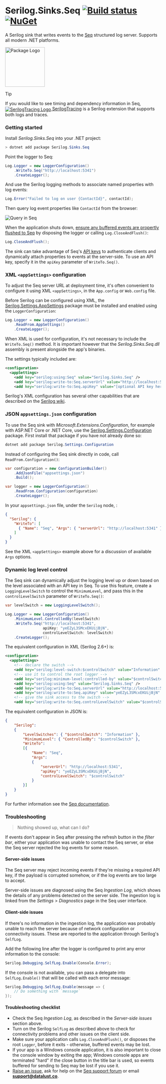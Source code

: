 # Serilog.Sinks.Seq [![Build status](https://ci.appveyor.com/api/projects/status/uwkn795klja7u74f/branch/dev?svg=true)](https://ci.appveyor.com/project/datalust/serilog-sinks-seq/branch/dev) [![NuGet](https://img.shields.io/nuget/v/Serilog.Sinks.Seq.svg)](https://nuget.org/packages/serilog.sinks.seq)

A Serilog sink that writes events to the [Seq](https://datalust.co/seq) structured log server. Supports all modern .NET platforms.

[<img alt="Package Logo" src="https://datalust.co/images/seq-nuget.png" width="128px">](https://nuget.org/packages/serilog.sinks.seq)

> [!TIP]
> If you would like to see timing and dependency information in Seq, [<img src="https://avatars.githubusercontent.com/u/155593990?s=40" alt="SerilogTracing Logo" style="vertical-align: middle;" /> SerilogTracing](https://github.com/serilog-tracing/serilog-tracing) is a Serilog extension that supports both logs and traces.


### Getting started

Install _Serilog.Sinks.Seq_ into your .NET project:

```powershell
> dotnet add package Serilog.Sinks.Seq
```

Point the logger to Seq:

```csharp
Log.Logger = new LoggerConfiguration()
    .WriteTo.Seq("http://localhost:5341")
    .CreateLogger();
```

And use the Serilog logging methods to associate named properties with log events:

```csharp
Log.Error("Failed to log on user {ContactId}", contactId);
```

Then query log event properties like `ContactId` from the browser:

![Query in Seq](https://raw.githubusercontent.com/serilog/serilog-sinks-seq/dev/assets/search-by-property.png)

When the application shuts down, [ensure any buffered events are propertly flushed to Seq](https://merbla.com/2016/07/06/serilog-log-closeandflush/) by disposing the logger or calling `Log.CloseAndFlush()`:

```csharp
Log.CloseAndFlush();
```

The sink can take advantage of Seq's [API keys](https://docs.datalust.co/docs/api-keys) to authenticate clients and dynamically attach properties to events at the server-side. To use an API key, specify it in the `apiKey` parameter of `WriteTo.Seq()`.

### XML `<appSettings>` configuration

To adjust the Seq server URL at deployment time, it's often convenient to configure it using XML `<appSettings>`, in the `App.config` or `Web.config` file.

Before Serilog can be configured using XML, the [Serilog.Settings.AppSettings](https://nuget.org/packages/serilog.settings.appsettings) package must be installed and enabled using the `LoggerConfiguration`:

```csharp
Log.Logger = new LoggerConfiguration()
    .ReadFrom.AppSettings()
    .CreateLogger();
```

When XML is used for configuration, it's not necessary to include the `WriteTo.Seq()` method. It is important however that the _Serilog.Sinks.Seq.dll_ assembly is present alongside the app's binaries.

The settings typically included are:

```xml
<configuration>
  <appSettings>
    <add key="serilog:using:Seq" value="Serilog.Sinks.Seq" />
    <add key="serilog:write-to:Seq.serverUrl" value="http://localhost:5341" />
    <add key="serilog:write-to:Seq.apiKey" value="[optional API key here]" />
```

Serilog's XML configuration has several other capabilities that are described on the [Serilog wiki](https://github.com/serilog/serilog/wiki/AppSettings).

### JSON `appsettings.json` configuration

To use the Seq sink with _Microsoft.Extensions.Configuration_, for example with ASP.NET Core or .NET Core, use the [Serilog.Settings.Configuration](https://github.com/serilog/serilog-settings-configuration) package. First install that package if you have not already done so:

```powershell
dotnet add package Serilog.Settings.Configuration
```

Instead of configuring the Seq sink directly in code, call `ReadFrom.Configuration()`:

```csharp
var configuration = new ConfigurationBuilder()
    .AddJsonFile("appsettings.json")
    .Build();

var logger = new LoggerConfiguration()
    .ReadFrom.Configuration(configuration)
    .CreateLogger();
```

In your `appsettings.json` file, under the `Serilog` node, :

```json
{
  "Serilog": {
    "WriteTo": [
      { "Name": "Seq", "Args": { "serverUrl": "http://localhost:5341" } }
    ]
  }
}
```

See the XML `<appSettings>` example above for a discussion of available `Args` options.


### Dynamic log level control

The Seq sink can dynamically adjust the logging level up or down based on the level associated with an API key in Seq. To use this feature, create a `LoggingLevelSwitch` to control the `MinimumLevel`, and pass this in the `controlLevelSwitch` parameter of `WriteTo.Seq()`:

```csharp
var levelSwitch = new LoggingLevelSwitch();

Log.Logger = new LoggerConfiguration()
    .MinimumLevel.ControlledBy(levelSwitch)
    .WriteTo.Seq("http://localhost:5341",
                 apiKey: "yeEZyL3SMcxEKUijBjN",
                 controlLevelSwitch: levelSwitch)
    .CreateLogger();
```

The equivalent configuration in XML (Serilog 2.6+) is:

```xml
<configuration>
  <appSettings>
    <!-- declare the switch -->
    <add key="serilog:level-switch:$controlSwitch" value="Information" />
    <!-- use it to control the root logger -->
    <add key="serilog:minimum-level:controlled-by" value="$controlSwitch" />
    <add key="serilog:using:Seq" value="Serilog.Sinks.Seq" />
    <add key="serilog:write-to:Seq.serverUrl" value="http://localhost:5341" />
    <add key="serilog:write-to:Seq.apiKey" value="yeEZyL3SMcxEKUijBjN" />
    <!-- give the sink access to the switch -->
    <add key="serilog:write-to:Seq.controlLevelSwitch" value="$controlSwitch" />
```

The equivalent configuration in JSON is:

```json
{
    "Serilog":
    {
        "LevelSwitches": { "$controlSwitch": "Information" },
        "MinimumLevel": { "ControlledBy": "$controlSwitch" },
        "WriteTo":
        [{
            "Name": "Seq",
            "Args":
            {
                "serverUrl": "http://localhost:5341",
                "apiKey": "yeEZyL3SMcxEKUijBjN",
                "controlLevelSwitch": "$controlSwitch"
            }
        }]
    }
}
```

For further information see the [Seq documentation](https://docs.datalust.co/docs/using-serilog#dynamic-level-control).

### Troubleshooting

> Nothing showed up, what can I do?

If events don't appear in Seq after pressing the refresh button in the _filter bar_, either your application was unable to contact the Seq server, or else the Seq server rejected the log events for some reason.

#### Server-side issues

The Seq server may reject incoming events if they're missing a required API key, if the payload is corrupted somehow, or if the log events are too large to accept.

Server-side issues are diagnosed using the Seq _Ingestion Log_, which shows the details of any problems detected on the server side. The ingestion log is linked from the _Settings_ > _Diagnostics_ page in the Seq user interface.

#### Client-side issues

If there's no information in the ingestion log, the application was probably unable to reach the server because of network configuration or connectivity issues. These are reported to the application through Serilog's `SelfLog`.

Add the following line after the logger is configured to print any error information to the console:

```csharp
Serilog.Debugging.SelfLog.Enable(Console.Error);
```

If the console is not available, you can pass a delegate into `SelfLog.Enable()` that will be called with each error message:

```csharp
Serilog.Debugging.SelfLog.Enable(message => {
    // Do something with `message`
});
```

#### Troubleshooting checklist

 * Check the Seq _Ingestion Log_, as described in the _Server-side issues_ section above.
 * Turn on the Serilog `SelfLog` as described above to check for connectivity problems and other issues on the client side.
 * Make sure your application calls `Log.CloseAndFlush()`, or disposes the root `Logger`, before it exits - otherwise, buffered events may be lost.
 * If your app is a Windows console application, it is also important to close the console window by exiting the app; Windows console apps are terminated "hard" if the close button in the title bar is used, so events buffered for sending to Seq may be lost if you use it.
 * [Raise an issue](https://github.com/serilog/serilog-sinks-seq/issues), ask for help on the [Seq support forum](https://docs.datalust.co/discuss) or email **support@datalust.co**.
